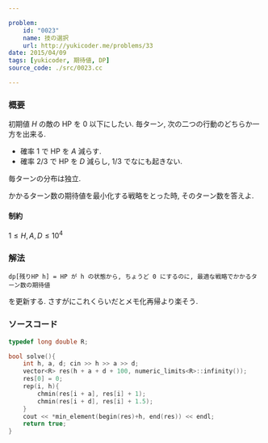 ```yaml
---

problem:
    id: "0023"
    name: 技の選択
    url: http://yukicoder.me/problems/33
date: 2015/04/09
tags: [yukicoder, 期待値, DP]
source_code: ./src/0023.cc

---
```


### 概要

初期値 $H$ の敵の HP を $0$ 以下にしたい.
毎ターン, 次の二つの行動のどちらか一方を出来る.

- 確率 $1$ で HP を $A$ 減らす.
- 確率 $2/3$ で HP を $D$ 減らし, $1/3$ でなにも起きない.

毎ターンの分布は独立.

かかるターン数の期待値を最小化する戦略をとった時, そのターン数を答えよ.

#### 制約

$1 \le H, A, D \le 10^4$

### 解法

`dp[残りHP h] = HP が h の状態から, ちょうど 0 にするのに, 最適な戦略でかかるターン数の期待値`

を更新する.
さすがにこれくらいだとメモ化再帰より楽そう.

### ソースコード
~~~ cpp
typedef long double R;

bool solve(){
    int h, a, d; cin >> h >> a >> d;
    vector<R> res(h + a + d + 100, numeric_limits<R>::infinity());
    res[0] = 0;
    rep(i, h){
        chmin(res[i + a], res[i] + 1);
        chmin(res[i + d], res[i] + 1.5);
    }
    cout << *min_element(begin(res)+h, end(res)) << endl;
    return true;
}
~~~

